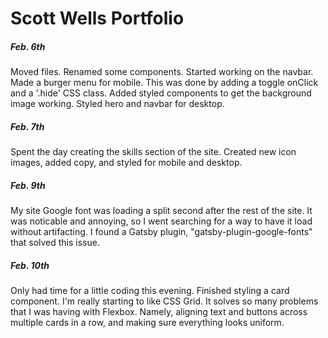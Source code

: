 # Scott Wells Portfolio

##### Feb. 6th
Moved files. Renamed some components. Started working on the navbar. Made a burger menu for mobile. This was done by adding a toggle onClick and a '.hide' CSS class. Added styled components to get the background image working. Styled hero and navbar for desktop.

##### Feb. 7th
Spent the day creating the skills section of the site. Created new icon images, added copy, and styled for mobile and desktop.

##### Feb. 9th
My site Google font was loading a split second after the rest of the site. It was noticable and annoying, so I went searching for a way to have it load without artifacting. I found a Gatsby plugin, "gatsby-plugin-google-fonts" that solved this issue.

##### Feb. 10th
Only had time for a little coding this evening. Finished styling a card component. I'm really starting to like CSS Grid. It solves so many problems that I was having with Flexbox. Namely, aligning text and buttons across multiple cards in a row, and making sure everything looks uniform.